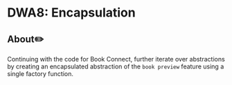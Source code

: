# DWA8: Encapsulation

## About✏️
Continuing with the code for Book Connect, further iterate over abstractions by creating an encapsulated abstraction of the `book preview` feature using a single factory function.
